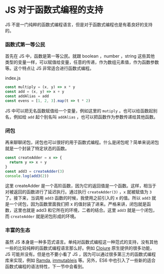 # JS 对于函数式编程的支持

JS 不是一门纯粹的函数式编程语言，但是对于函数式编程也是有着良好的支持的。

### 函数式第一等公民

首先在 JS 中，函数是第一等公民。就跟 boolean ，number ，string 这些其他类型的变量一样，可以赋值给变量，任意的传递，作为数组元素值，作为函数参数等。这个特点让 JS 非常适合进行函数式编程。

index.js

```js
const multiply = (x, y) => x * y
const add = (x, y) => x + y
const addAlias = add
const evens = [1, 2, 3].map(t => t * 2)
```

JS 中可以把无名函数赋值给一个变量，例如这里的 `mutiply` 。也可以给函数起别名，例如给 `add` 起个别名叫 `addAlias` ，也可以把函数作为参数传递给其他函数。

### 闭包

再来聊聊闭包，闭包也可以很好的用于函数式编程。什么是闭包呢？简单来说闭包就是一个封装了特定状态的函数。

```js
const createAdder = x => {
  return y => x + y
}
const add3 = createAdder(3)
console.log(add3(2))
```

这里 createAdder 是一个高阶函数，因为它的返回值是一个函数。这样，相当于对被返回的函数进行了延迟执行。通过执行 `createAdder(3)` ，`x` 就被赋值为 `3` 了。接下来，当调用 `add3` 函数的时候，我使用之前引入的 x 的值。所以 `add3` 就是一个闭包，因为函数里面我们把 x 的值封装了进来。严格来讲，闭包就是函数，这里也就是 add3 和它所在的环境，二者的结合。这里 `add3` 就是一个闭包，而 `createAdder` 就是闭包形成的环境。

### 丰富的生态

虽然 JS 本身是一种多范式语言。单纯对函数式编程这一种范式的支持，没有其他一些的比较纯粹的函数式编程语言那么好。例如 [Clojure](https://clojure.org/) 原生提供的很多功能，JS 可能并没有。但是也不要小看了 JS ，因为可以通过很多第三方的函数式编程库来实现，例如 [Ramda](http://ramda.cn/), [immutablejs](https://facebook.github.io/immutable-js/) 等。另外，ES6 中也引入了一些新的适合函数式编程的语法特性，下一节中会看到。
